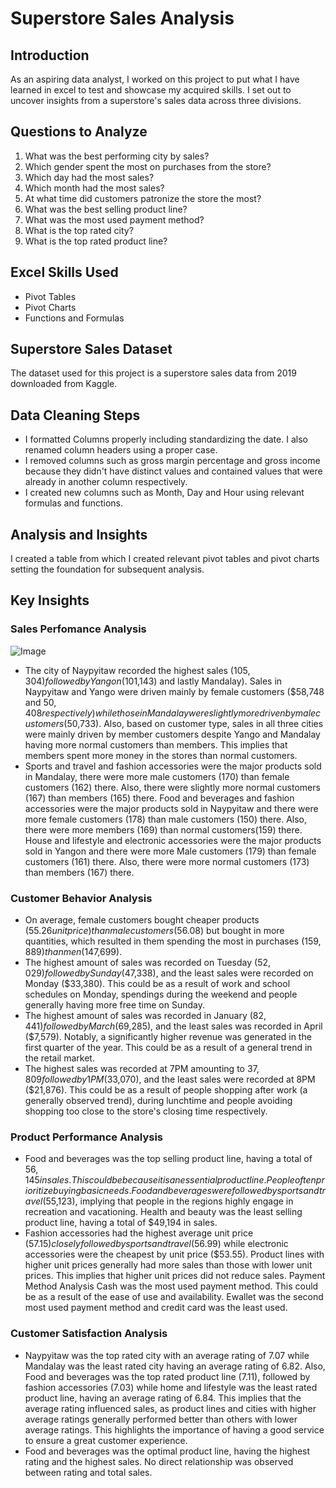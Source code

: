 # Superstore Sales Analysis
## Introduction
As an aspiring data analyst, I worked on this project to put what I have learned in excel to test and showcase my acquired skills. I set out to uncover insights from a superstore's sales data across three divisions.
## Questions to Analyze
1. What was the best performing city by sales?
2. Which gender spent the most on purchases from the store?
3. Which day had the most sales?
4. Which month had the most sales?
5. At what time did customers patronize the store the most?
6. What was the best selling product line?
7. What was the most used payment method?
8. What is the top rated city?
9. What is the top rated product line?
## Excel Skills Used
- Pivot Tables
- Pivot Charts
- Functions and Formulas
## Superstore Sales Dataset
The dataset used for this project is a superstore sales data from 2019 downloaded from Kaggle.
## Data Cleaning Steps
- I formatted Columns properly including standardizing the date. I also renamed column headers using a proper case.
- I removed columns such as gross margin percentage and gross income because they didn't have distinct values and contained values that were already in another column respectively.
- I created new columns such as Month, Day and Hour using relevant formulas and functions.
## Analysis and Insights
I created a table from which I created relevant pivot tables and pivot charts setting the foundation for subsequent analysis.
## Key Insights
### Sales Perfomance Analysis
![Image](https://github.com/user-attachments/assets/88c117ee-4fdf-4ead-aeda-8c2a94c25f07?raw=true)

- The city of Naypyitaw recorded the highest sales ($105,304) followed by Yangon ($101,143) and lastly Mandalay). Sales in Naypyitaw and Yango were driven mainly by female customers ($58,748 and $50,408 respectively) while those in Mandalay were slightly more driven by male customers ($50,733). Also, based on customer type, sales in all three cities were mainly driven by member customers despite Yango and Mandalay having more normal customers than members. This implies that members spent more money in the stores than normal customers.
- Sports and travel and fashion accessories were the major products sold in Mandalay, there were more male customers (170) than female customers (162) there. Also, there were slightly more normal customers (167) than members (165) there.
Food and beverages and fashion accessories were the major products sold in Naypyitaw and there were more female customers (178) than male customers (150) there. Also, there were more members (169) than normal customers(159) there.
House and lifestyle and electronic accessories were the major products sold in Yangon and there were more Male customers (179) than female customers (161) there. Also, there were more normal customers (173) than members (167) there.
### Customer Behavior Analysis
- On average,  female customers bought cheaper products ($55.26 unit price) than male customers ($56.08) but bought in more quantities, which resulted in them  spending the most in purchases ($159,889) than men ($147,699).
- The highest amount of sales was recorded on Tuesday ($52,029) followed by Sunday ($47,338), and the least sales were recorded on Monday ($33,380). This could be as a result of work and school schedules on Monday,  spendings during the weekend and people generally having more free time on Sunday.
- The highest amount of sales was recorded in January ($82,441) followed by March ($69,285), and the least sales was recorded in April ($7,579). Notably, a significantly higher revenue was generated in the first quarter of the year. This could be as a result of a general trend in the retail market.
- The highest sales was recorded at 7PM amounting to $37,809 followed by 1PM ($33,070), and the least sales were recorded at 8PM ($21,876). This could be as a result of people shopping after work (a generally observed trend), during lunchtime and people avoiding shopping too close to the store's closing time respectively.

### Product Performance Analysis
- Food and beverages was the top selling product line, having a total of $56,145 in sales. This could be because it is an essential product line. People often prioritize buying basic needs. Food and beverages were followed by sports and travel ($55,123), implying that people in the regions highly engage in recreation and vacationing. Health and beauty was the least selling product line, having a total of $49,194 in sales.
- Fashion accessories had the highest average unit price ($57.15) closely followed by sports and travel ($56.99) while electronic accessories were the cheapest by unit price ($53.55). Product lines with higher unit prices generally had more sales than those with lower unit prices. This implies that higher unit prices did not reduce sales.
Payment Method Analysis
Cash was the most used payment method. This could be as a result of the ease of use and availability.  Ewallet was the second most used payment method and credit card was the least used.
### Customer Satisfaction Analysis
- Naypyitaw was the top rated city with an average rating of 7.07 while Mandalay was the least rated city having an average rating of 6.82. Also, Food and beverages was the top rated product line (7.11), followed by fashion accessories (7.03) while home and lifestyle was the least rated product line, having an average rating of 6.84. This implies that the average rating influenced sales, as product lines and cities with higher average ratings generally performed better than others with lower average ratings. This highlights the importance of having a good service to ensure a great customer experience.
- Food and beverages was the optimal product line, having the highest rating and the highest sales. No direct relationship was observed between rating and total sales.
















